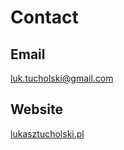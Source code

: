 # Contact
## Email
luk.tucholski@gmail.com
## Website
[lukasztucholski.pl](http://lukasztucholski.pl)
